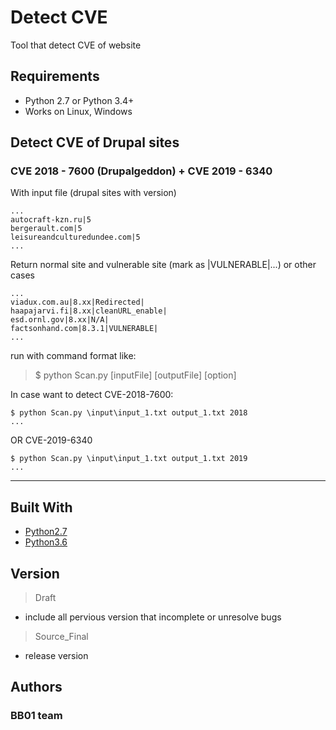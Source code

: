 # Detect CVE

Tool that detect CVE of website

## Requirements

* Python 2.7 or Python 3.4+
* Works on Linux, Windows

## Detect CVE of Drupal sites
### CVE 2018 - 7600 (Drupalgeddon) + CVE 2019 - 6340

With input file (drupal sites with version) 

```
...
autocraft-kzn.ru|5
bergerault.com|5
leisureandculturedundee.com|5
...
```

Return normal site and vulnerable site (mark as |VULNERABLE|...) or other cases

```
...
viadux.com.au|8.xx|Redirected|
haapajarvi.fi|8.xx|cleanURL_enable|
esd.ornl.gov|8.xx|N/A|
factsonhand.com|8.3.1|VULNERABLE|
...
```

run with command format like: 
> $ python Scan.py [inputFile] [outputFile] [option]

In case want to detect CVE-2018-7600:

```
$ python Scan.py \input\input_1.txt output_1.txt 2018
...
```
OR CVE-2019-6340
```
$ python Scan.py \input\input_1.txt output_1.txt 2019
...
```

---

## Built With

* [Python2.7](https://docs.python.org/2.7/)
* [Python3.6](https://docs.python.org/2.6/)

## Version

> Draft 
* include all pervious version that incomplete or unresolve bugs 

> Source_Final 
* release version

## Authors
### BB01 team
